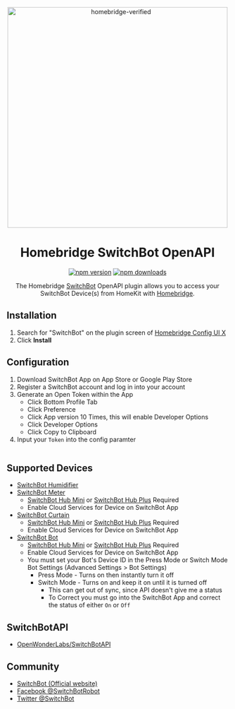 <span align="center">

<a href="https://github.com/homebridge/verified/blob/master/verified-plugins.json"><img alt="homebridge-verified" src="https://raw.githubusercontent.com/OpenWonderLabs/homebridge-switchbot-openapi/main/switchbot/Homebridge_x_SwitchBot.svg?sanitize=true" width="500px"></a>

# Homebridge SwitchBot OpenAPI

<a href="https://www.npmjs.com/package/homebridge-switchbot-openapi"><img title="npm version" src="https://badgen.net/npm/v/homebridge-switchbot-openapi" ></a>
<a href="https://www.npmjs.com/package/homebridge-switchbot-openapi"><img title="npm downloads" src="https://badgen.net/npm/dt/homebridge-switchbot-openapi" ></a>

<p>The Homebridge <a href="https://www.switch-bot.com">SwitchBot</a>  OpenAPI
plugin allows you to access your SwitchBot Device(s) from HomeKit with
  <a href="https://homebridge.io">Homebridge</a>. 
</p>

</span>

## Installation

1. Search for "SwitchBot" on the plugin screen of [Homebridge Config UI X](https://github.com/oznu/homebridge-config-ui-x)
2. Click **Install**

## Configuration

1. Download SwitchBot App on App Store or Google Play Store
2. Register a SwitchBot account and log in into your account
3. Generate an Open Token within the App
    - Click Bottom Profile Tab
    - Click Preference
    - Click App version 10 Times, this will enable Developer Options
    - Click Developer Options
    - Click Copy to Clipboard
4. Input your `Token` into the config paramter

<p align="center">

<img src="" width="1px">

</p>

## Supported Devices

- [SwitchBot Humidifier](https://www.switch-bot.com/products/switchbot-smart-humidifier)
- [SwitchBot Meter](https://www.switch-bot.com/products/switchbot-meter)
    - [SwitchBot Hub Mini](https://www.switch-bot.com/products/switchbot-hub-mini) or [SwitchBot Hub Plus](https://www.switch-bot.com/products/switchbot-hub-plus) Required
    - Enable Cloud Services for Device on SwitchBot App
- [SwitchBot Curtain](https://www.switch-bot.com/products/switchbot-curtain)
    - [SwitchBot Hub Mini](https://www.switch-bot.com/products/switchbot-hub-mini) or [SwitchBot Hub Plus](https://www.switch-bot.com/products/switchbot-hub-plus) Required
    - Enable Cloud Services for Device on SwitchBot App
- [SwitchBot Bot](https://www.switch-bot.com/products/switchbot-bot)
    - [SwitchBot Hub Mini](https://www.switch-bot.com/products/switchbot-hub-mini) or [SwitchBot Hub Plus](https://www.switch-bot.com/products/switchbot-hub-plus) Required
    - Enable Cloud Services for Device on SwitchBot App
    - You must set your Bot's Device ID in the Press Mode or Switch Mode Bot Settings (Advanced Settings > Bot Settings)
        - Press Mode - Turns on then instantly turn it off
        - Switch Mode - Turns on and keep it on until it is turned off
            - This can get out of sync, since API doesn't give me a status
            - To Correct you must go into the SwitchBot App and correct the status of either `On` or `Off`

## SwitchBotAPI

- [OpenWonderLabs/SwitchBotAPI](https://github.com/OpenWonderLabs/SwitchBotAPI)

## Community

* [SwitchBot (Official website)](https://www.switch-bot.com/)
* [Facebook @SwitchBotRobot](https://www.facebook.com/SwitchBotRobot/) 
* [Twitter @SwitchBot](https://twitter.com/switchbot) 
